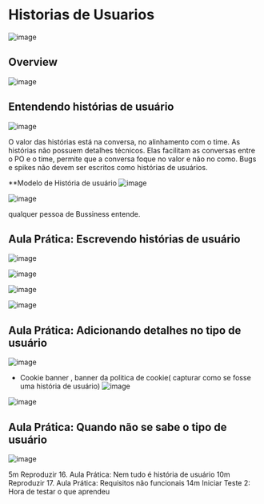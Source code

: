 # Historias de Usuarios

![image](https://user-images.githubusercontent.com/52088444/233507226-c869b889-0706-4703-9460-ad6015edb1f6.png)


## Overview

![image](https://user-images.githubusercontent.com/52088444/233507263-1adb3f5d-b83c-48cd-8a63-fc4df2153623.png)

## Entendendo histórias de usuário

![image](https://user-images.githubusercontent.com/52088444/233507536-7d76a59f-78cd-4293-8826-65cc6ddf0bc4.png)

O valor das histórias está na conversa, no alinhamento com o time. 
As histórias não possuem detalhes técnicos. Elas facilitam as conversas entre o PO e o time, permite que a conversa foque no valor e não no como.
Bugs e spikes não devem ser escritos como histórias de usuários.

**Modelo de História de usuário
![image](https://user-images.githubusercontent.com/52088444/233507639-2089fd43-3682-46e5-83c3-87ece29b300f.png)

![image](https://user-images.githubusercontent.com/52088444/233507667-46954915-c4d1-4c65-8ce0-a4c0089402ef.png)

qualquer pessoa de Bussiness entende.

## Aula Prática: Escrevendo histórias de usuário

![image](https://user-images.githubusercontent.com/52088444/233507987-3ea749e0-805e-40fd-a0e8-d014c007a386.png)

![image](https://user-images.githubusercontent.com/52088444/233508069-1b16e60b-aca3-4d80-9d11-83699151bb62.png)

![image](https://user-images.githubusercontent.com/52088444/233508182-194b8142-9c0e-4844-a279-6568ca795013.png)

![image](https://user-images.githubusercontent.com/52088444/233508238-a94d9afa-e28a-481d-86b1-2cdfd6b2b63c.png)

## Aula Prática: Adicionando detalhes no tipo de usuário

![image](https://user-images.githubusercontent.com/52088444/233508508-bc2ca799-f10d-4710-807d-c0cd05a645be.png)

- Cookie banner , banner da politica de cookie( capturar como se fosse uma história de usuário)
![image](https://user-images.githubusercontent.com/52088444/233508751-83663a66-42ec-4af3-a302-18777473d6fc.png)

![image](https://user-images.githubusercontent.com/52088444/233508910-e8e0a7c1-2978-4b1b-adcf-a3dfa6b25702.png)

## Aula Prática: Quando não se sabe o tipo de usuário

![image](https://user-images.githubusercontent.com/52088444/233509110-272adea1-ca92-492b-a60d-de2ee644dac7.png)








5m
Reproduzir
16. Aula Prática: Nem tudo é história de usuário
10m
Reproduzir
17. Aula Prática: Requisitos não funcionais
14m
Iniciar
Teste 2: Hora de testar o que aprendeu
